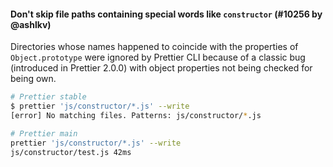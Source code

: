 #### Don't skip file paths containing special words like `constructor` (#10256 by @ashlkv)

Directories whose names happened to coincide with the properties of `Object.prototype` were ignored by Prettier CLI because of a classic bug (introduced in Prettier 2.0.0) with object properties not being checked for being own.

<!-- prettier-ignore -->
```sh
# Prettier stable
$ prettier 'js/constructor/*.js' --write
[error] No matching files. Patterns: js/constructor/*.js

# Prettier main
prettier 'js/constructor/*.js' --write
js/constructor/test.js 42ms
```
